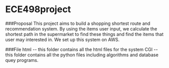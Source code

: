 # ECE498project

###Proposal
This project aims to build a shopping shortest route and recommendation system. By using the items user input, we calculate the shortest path in the supermarket to find these things and find the items that user may interested in. We set up this system on AWS.

###File
    html -- this folder contains all the html files for the system
    CGI --  this folder contains all the python files including algorithms and database quey programs.
